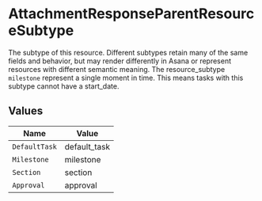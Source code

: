 # AttachmentResponseParentResourceSubtype

The subtype of this resource. Different subtypes retain many of the same fields and behavior, but may render differently in Asana or represent resources with different semantic meaning.
The resource_subtype `milestone` represent a single moment in time. This means tasks with this subtype cannot have a start_date.


## Values

| Name          | Value         |
| ------------- | ------------- |
| `DefaultTask` | default_task  |
| `Milestone`   | milestone     |
| `Section`     | section       |
| `Approval`    | approval      |